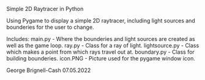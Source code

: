 Simple 2D Raytracer in Python

Using Pygame to display a simple 2D raytracer, including light sources and bounderies for the user to change.

Includes:
    main.py - Where the bounderies and light sources are created as well as the game loop.
    ray.py - Class for a ray of light.
    lightsource.py - Class which makes a point from which rays travel out at.
    boundary.py - Class for building bounderies.
    icon.PNG - Picture used for the pygame window icon.

George Brignell-Cash    07.05.2022

